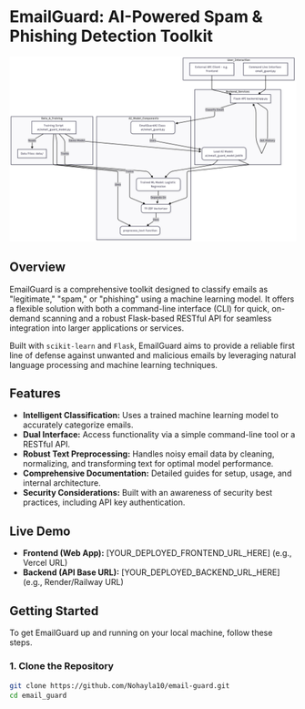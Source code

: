 # EmailGuard: AI-Powered Spam & Phishing Detection Toolkit

![EmailGuard Architecture Diagram](docs/architecture.png)

## Overview

EmailGuard is a comprehensive toolkit designed to classify emails as "legitimate," "spam," or "phishing" using a machine learning model. It offers a flexible solution with both a command-line interface (CLI) for quick, on-demand scanning and a robust Flask-based RESTful API for seamless integration into larger applications or services.

Built with `scikit-learn` and `Flask`, EmailGuard aims to provide a reliable first line of defense against unwanted and malicious emails by leveraging natural language processing and machine learning techniques.

## Features

* **Intelligent Classification:** Uses a trained machine learning model to accurately categorize emails.
* **Dual Interface:** Access functionality via a simple command-line tool or a RESTful API.
* **Robust Text Preprocessing:** Handles noisy email data by cleaning, normalizing, and transforming text for optimal model performance.
* **Comprehensive Documentation:** Detailed guides for setup, usage, and internal architecture.
* **Security Considerations:** Built with an awareness of security best practices, including API key authentication.

## Live Demo

* **Frontend (Web App):** [YOUR_DEPLOYED_FRONTEND_URL_HERE] (e.g., Vercel URL)
* **Backend (API Base URL):** [YOUR_DEPLOYED_BACKEND_URL_HERE] (e.g., Render/Railway URL)

## Getting Started

To get EmailGuard up and running on your local machine, follow these steps.

### 1. Clone the Repository

```bash
git clone https://github.com/Nohayla10/email-guard.git
cd email_guard